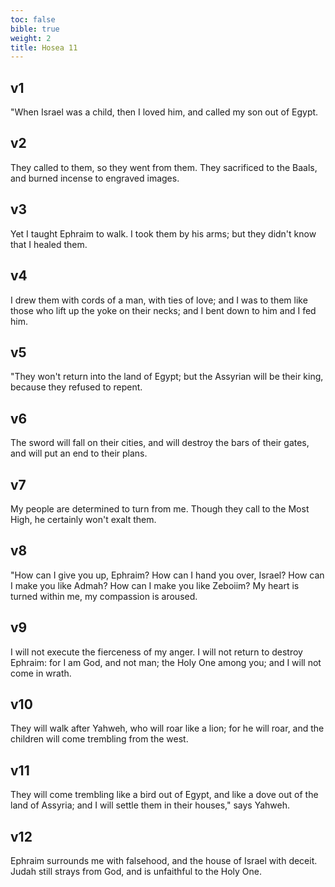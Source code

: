 ```yaml
---
toc: false
bible: true
weight: 2
title: Hosea 11
---
```




## v1 
"When Israel was a child, then I loved him, and called my son out of Egypt. 

## v2 
They called to them, so they went from them. They sacrificed to the Baals, and burned incense to engraved images. 

## v3 
Yet I taught Ephraim to walk. I took them by his arms; but they didn't know that I healed them. 

## v4 
I drew them with cords of a man, with ties of love; and I was to them like those who lift up the yoke on their necks; and I bent down to him and I fed him. 

## v5 
"They won't return into the land of Egypt; but the Assyrian will be their king, because they refused to repent. 

## v6 
The sword will fall on their cities, and will destroy the bars of their gates, and will put an end to their plans. 

## v7 
My people are determined to turn from me. Though they call to the Most High, he certainly won't exalt them. 

## v8 
"How can I give you up, Ephraim? How can I hand you over, Israel? How can I make you like Admah? How can I make you like Zeboiim? My heart is turned within me, my compassion is aroused. 

## v9 
I will not execute the fierceness of my anger. I will not return to destroy Ephraim: for I am God, and not man; the Holy One among you; and I will not come in wrath. 

## v10 
They will walk after Yahweh, who will roar like a lion; for he will roar, and the children will come trembling from the west. 

## v11 
They will come trembling like a bird out of Egypt, and like a dove out of the land of Assyria; and I will settle them in their houses," says Yahweh. 

## v12 
Ephraim surrounds me with falsehood, and the house of Israel with deceit. Judah still strays from God, and is unfaithful to the Holy One.
